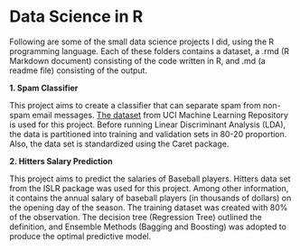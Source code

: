 # Data Science in R

Following are some of the small data science projects I did, using the R programming language. Each of these folders contains a dataset, a .rmd (R Markdown document) consisting of the code written in R, and .md (a readme file) consisting of the output. 


**1. Spam Classifier** 

This project aims to create a classifier that can separate spam from non-spam email messages. [The dataset](https://archive.ics.uci.edu/ml/datasets/spambase) from UCI Machine Learning Repository is used for this project. 
Before running Linear Discriminant Analysis (LDA), the data is partitioned into training and validation sets  in 80-20 proportion. Also, the data set is standardized using the Caret package.


**2. Hitters Salary Prediction** 

This project aims to predict the salaries of Baseball players. Hitters data set from the ISLR package was used for this project. Among other information, it contains the annual salary of baseball players (in thousands of dollars) on the opening day of the season.
The training dataset was created with 80% of the observation. The decision tree (Regression Tree) outlined the definition, and Ensemble Methods (Bagging and Boosting) was adopted to produce the optimal predictive model.

